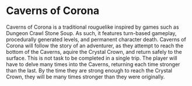 # Caverns of Corona
Caverns of Corona is a traditional rouguelike inspired by games such as Dungeon Crawl Stone Soup. As such, it features turn-based gameplay, procedurally generated levels, and permanent character death. Caverns of Corona will follow the story of an adventurer, as they attempt to reach the bottom of the Caverns, aquire the Crystal Crown, and return safely to the surface. This is not task to be completed in a single trip. The player will have to delve many times into the Caverns, returning each time stronger than the last. By the time they are strong enough to reach the Crystal Crown, they will be many times stronger than they were originally.
